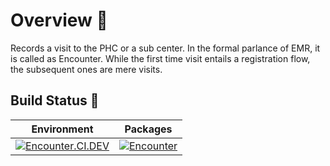 # Overview 📝

Records a visit to the PHC or a sub center. In the formal parlance of EMR, it is called as Encounter. While the first time visit entails a registration flow, the subsequent ones are mere visits.   

## Build Status 🚦

| Environment | Packages |
|-------------|--------|
| [![Encounter.CI.DEV](https://github.com/SampoornaSwarajFoundation/PHC_Microservice_Encounter/actions/workflows/encounter-dev.yml/badge.svg)](https://github.com/SampoornaSwarajFoundation/PHC_Microservice_Encounter/actions/workflows/encounter-dev.yml) | [![Encounter](https://img.shields.io/badge/docker-encounter-blue?logo=Docker&logoColor=white)](https://github.com/SampoornaSwarajFoundation/PHC_Microservice_Encounter/pkgs/container/encounter-service)|
